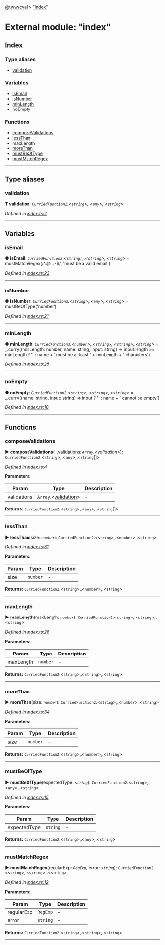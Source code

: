 [@tww/cval](../README.md) > ["index"](../modules/_index_.md)



# External module: "index"

## Index

### Type aliases

* [validation](_index_.md#validation)


### Variables

* [isEmail](_index_.md#isemail)
* [isNumber](_index_.md#isnumber)
* [minLength](_index_.md#minlength)
* [noEmpty](_index_.md#noempty)


### Functions

* [composeValidations](_index_.md#composevalidations)
* [lessThan](_index_.md#lessthan)
* [maxLength](_index_.md#maxlength)
* [moreThan](_index_.md#morethan)
* [mustBeOfType](_index_.md#mustbeoftype)
* [mustMatchRegex](_index_.md#mustmatchregex)



---
## Type aliases
<a id="validation"></a>

###  validation

**Τ validation**:  *`CurriedFunction2`.<`string`>,.<`any`>,.<`string`>* 

*Defined in [index.ts:2](https://github.com/ericwooley/thewooleyway/blob/26cbbc0/packages/cval/index.ts#L2)*





___


## Variables
<a id="isemail"></a>

###  isEmail

**●  isEmail**:  *`CurriedFunction2`.<`string`>,.<`string`>,.<`string`>*  =  mustMatchRegex(/^.*@.*\..*$/, 'must be a valid email')

*Defined in [index.ts:23](https://github.com/ericwooley/thewooleyway/blob/26cbbc0/packages/cval/index.ts#L23)*





___

<a id="isnumber"></a>

###  isNumber

**●  isNumber**:  *`CurriedFunction2`.<`string`>,.<`any`>,.<`string`>*  =  mustBeOfType('number')

*Defined in [index.ts:21](https://github.com/ericwooley/thewooleyway/blob/26cbbc0/packages/cval/index.ts#L21)*





___

<a id="minlength"></a>

###  minLength

**●  minLength**:  *`CurriedFunction3`.<`number`>,.<`string`>,.<`string`>,.<`string`>*  =  _.curry((minLength: number, name: string, input: string) =>
  input.length >= minLength ? '' : name + ' must be at least ' + minLength + ' characters')

*Defined in [index.ts:25](https://github.com/ericwooley/thewooleyway/blob/26cbbc0/packages/cval/index.ts#L25)*





___

<a id="noempty"></a>

###  noEmpty

**●  noEmpty**:  *`CurriedFunction2`.<`string`>,.<`string`>,.<`string`>*  =  _.curry((name: string, input: string) =>
  input ? '' : name + ' cannot be empty')

*Defined in [index.ts:18](https://github.com/ericwooley/thewooleyway/blob/26cbbc0/packages/cval/index.ts#L18)*





___


## Functions
<a id="composevalidations"></a>

###  composeValidations

► **composeValidations**(...validations: *`Array`.<[validation](_index_.md#validation)>*): `CurriedFunction2`.<`string`>,.<`any`>,.<`string`[]>




*Defined in [index.ts:4](https://github.com/ericwooley/thewooleyway/blob/26cbbc0/packages/cval/index.ts#L4)*



**Parameters:**

| Param | Type | Description |
| ------ | ------ | ------ |
| validations | `Array`.<[validation](_index_.md#validation)>   |  - |





**Returns:** `CurriedFunction2`.<`string`>,.<`any`>,.<`string`[]>





___

<a id="lessthan"></a>

###  lessThan

► **lessThan**(size: *`number`*): `CurriedFunction2`.<`string`>,.<`number`>,.<`string`>




*Defined in [index.ts:31](https://github.com/ericwooley/thewooleyway/blob/26cbbc0/packages/cval/index.ts#L31)*



**Parameters:**

| Param | Type | Description |
| ------ | ------ | ------ |
| size | `number`   |  - |





**Returns:** `CurriedFunction2`.<`string`>,.<`number`>,.<`string`>





___

<a id="maxlength"></a>

###  maxLength

► **maxLength**(maxLength: *`number`*): `CurriedFunction2`.<`string`>,.<`string`>,.<`string`>




*Defined in [index.ts:28](https://github.com/ericwooley/thewooleyway/blob/26cbbc0/packages/cval/index.ts#L28)*



**Parameters:**

| Param | Type | Description |
| ------ | ------ | ------ |
| maxLength | `number`   |  - |





**Returns:** `CurriedFunction2`.<`string`>,.<`string`>,.<`string`>





___

<a id="morethan"></a>

###  moreThan

► **moreThan**(size: *`number`*): `CurriedFunction2`.<`string`>,.<`number`>,.<`string`>




*Defined in [index.ts:34](https://github.com/ericwooley/thewooleyway/blob/26cbbc0/packages/cval/index.ts#L34)*



**Parameters:**

| Param | Type | Description |
| ------ | ------ | ------ |
| size | `number`   |  - |





**Returns:** `CurriedFunction2`.<`string`>,.<`number`>,.<`string`>





___

<a id="mustbeoftype"></a>

###  mustBeOfType

► **mustBeOfType**(expectedType: *`string`*): `CurriedFunction2`.<`string`>,.<`any`>,.<`string`>




*Defined in [index.ts:15](https://github.com/ericwooley/thewooleyway/blob/26cbbc0/packages/cval/index.ts#L15)*



**Parameters:**

| Param | Type | Description |
| ------ | ------ | ------ |
| expectedType | `string`   |  - |





**Returns:** `CurriedFunction2`.<`string`>,.<`any`>,.<`string`>





___

<a id="mustmatchregex"></a>

###  mustMatchRegex

► **mustMatchRegex**(regularExp: *`RegExp`*, error: *`string`*): `CurriedFunction2`.<`string`>,.<`string`>,.<`string`>




*Defined in [index.ts:12](https://github.com/ericwooley/thewooleyway/blob/26cbbc0/packages/cval/index.ts#L12)*



**Parameters:**

| Param | Type | Description |
| ------ | ------ | ------ |
| regularExp | `RegExp`   |  - |
| error | `string`   |  - |





**Returns:** `CurriedFunction2`.<`string`>,.<`string`>,.<`string`>





___


